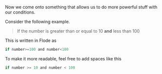 Now we come onto something that allows us to do more powerful stuff with our conditions.


Consider the following example.

> If the number is greater than or equal to 10 **and** less than 100

This is written in Flode as 

```javascript
if number>=100 and number<100
```

To make it more readable, feel free to add spaces like this

```javascript
if number >= 10 and number < 100
```

